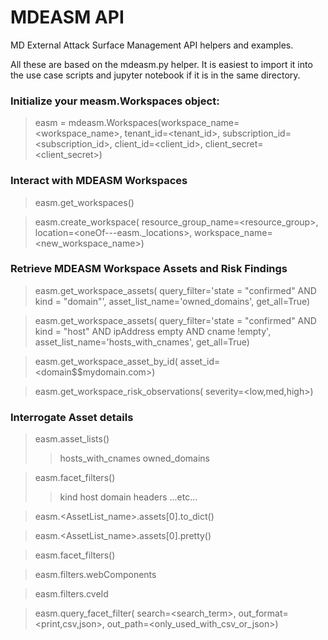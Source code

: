 # MDEASM API
 MD External Attack Surface Management API helpers and examples.

 All these are based on the mdeasm.py helper. It is easiest to import it into the use case scripts and jupyter notebook if it is in the same directory.

### Initialize your measm.Workspaces object:
 >easm = mdeasm.Workspaces(workspace_name=<workspace_name>, tenant_id=<tenant_id>, subscription_id=<subscription_id>, client_id=<client_id>, client_secret=<client_secret>)

### Interact with MDEASM Workspaces
 >easm.get_workspaces()

 >easm.create_workspace(
 >  resource_group_name=<resource_group>, 
 >  location=<oneOf---easm._locations>,
 >  workspace_name=<new_workspace_name>)

### Retrieve MDEASM Workspace Assets and Risk Findings
 >easm.get_workspace_assets(
 >  query_filter='state = "confirmed" AND kind = "domain"',
 >  asset_list_name='owned_domains',
 >  get_all=True)

 >easm.get_workspace_assets(
 >  query_filter='state = "confirmed" AND kind = "host" AND ipAddress empty AND cname !empty',
 >  asset_list_name='hosts_with_cnames',
 >  get_all=True)

 >easm.get_workspace_asset_by_id(
 >  asset_id=<domain$$mydomain.com>)

 >easm.get_workspace_risk_observations(
 >  severity=<low,med,high>)

### Interrogate Asset details
 >easm.asset_lists()
 >>  hosts_with_cnames
 >>  owned_domains

 >easm.facet_filters()
 >>  kind
 >>  host
 >>  domain
 >>  headers
 >>  ...etc...

 >easm.<AssetList_name>.assets[0].to_dict()

 >easm.<AssetList_name>.assets[0].pretty()

 >easm.facet_filters()

 >easm.filters.webComponents

 >easm.filters.cveId

 >easm.query_facet_filter(
 >  search=<search_term>,
 >  out_format=<print,csv,json>,
 >  out_path=<only_used_with_csv_or_json>)
